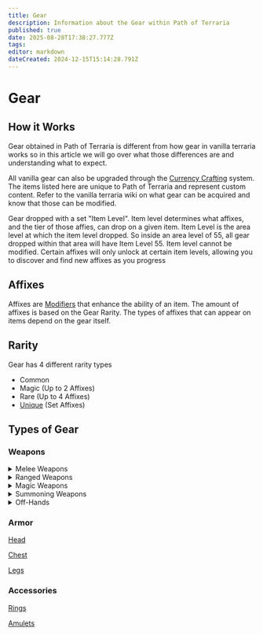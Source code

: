 ```yaml
---
title: Gear
description: Information about the Gear within Path of Terraria
published: true
date: 2025-08-28T17:38:27.777Z
tags: 
editor: markdown
dateCreated: 2024-12-15T15:14:28.791Z
---
```


# Gear
## How it Works
Gear obtained in Path of Terraria is different from how gear in vanilla terraria works so in this article we will go over what those differences are and understanding what to expect. 

All vanilla gear can also be upgraded through the [Currency Crafting](/Items/Currency) system. The items listed here are unique to Path of Terraria and represent custom content. Refer to the vanilla terraria wiki on what gear can be acquired and know that those can be modified.

Gear dropped with a set "Item Level". Item level determines what affixes, and the tier of those affies, can drop on a given item. Item Level is the area level at which the item level dropped. So inside an area level of 55, all gear dropped within that area will have Item Level 55. Item level cannot be modified. Certain affixes will only unlock at certain item levels, allowing you to discover and find new affixes as you progress

## Affixes

Affixes are [Modifiers](/Mechanics/Modifiers) that enhance the ability of an item. The amount of affixes is based on the Gear Rarity. The types of affixes that can appear on items depend on the gear itself.

## Rarity

Gear has 4 different rarity types

-   Common
-   Magic (Up to 2 Affixes)
-   Rare (Up to 4 Affixes)
-   [Unique](https://wiki.pathofterraria.com/en/Gear/Uniques) (Set Affixes)

## Types of Gear 

### Weapons

<details>
<summary>Melee Weapons</summary>

[Swords](/Gear/Swords)

[Battleaxes](/Gear/Battleaxes)
  
</details>

<details>
<summary>Ranged Weapons</summary>

[Boomerangs](/Gear/Boomerangs)

[Bows](/Gear/Bows)

[Javelins](/Gear/Javelins)
  
</details>

<details>
<summary>Magic Weapons</summary>

[Wand](/Gear/Wands)

[Staff](/Gear/Staffs)
  
</details>


<details>
<summary>Summoning Weapons</summary>
  
[Whip](/Gear/Whips)

[Grimoire](/Items/Grimoire)
  
</details>

  
<details>
<summary>Off-Hands</summary>
  
[Shield](/Gear/Shield)
  
[Quiver](/Gear/Quiver)

[Talisman](/Gear/Talisman)
  
[Focus](/Gear/Focus)

  
</details>


### Armor

[Head](/Gear/Head)

[Chest](/Gear/Chest)

[Legs](/Gear/Legs)

### Accessories

[Rings](/Gear/Rings)

[Amulets](/Gear/Amulets)